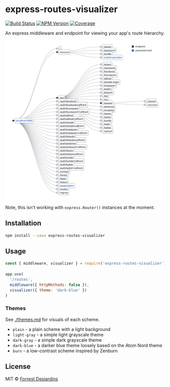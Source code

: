 # express-routes-visualizer

[![Build Status][travis-image]][travis-url]
[![NPM Version][npm-image]][npm-url]
[![Coverage][coveralls-image]][coveralls-url]

An express middleware and endpoint for viewing your app's route hierarchy.

![Hackathon Starter Example][main-image]

Note, this isn't working with `express.Router()` instances at the moment.

## Installation

```sh
npm install --save express-routes-visualizer
```

## Usage

```js
const { middleware, visualizer } = require('express-routes-visualizer')

app.use(
  '/routes',
  middleware({ httpMethods: false }),
  visualizer({ theme: 'dark-blue' })
)
```

### Themes

See [./themes.md](./themes.md) for visuals of each scheme.

- `plain` - a plain scheme with a light background
- `light-gray` - a simple light grayscale theme
- `dark-gray` - a simple dark grayscale theme
- `dark-blue` - a darker blue theme loosely based on the Atom Nord theme
- `burn` - a low-contrast scheme inspired by Zenburn

## License

MIT © [Forrest Desjardins](https://github.com/fdesjardins)

[main-image]: .github/main.png
[travis-url]: https://travis-ci.org/fdesjardins/express-routes-visualizer
[travis-image]: https://img.shields.io/travis/fdesjardins/express-routes-visualizer.svg?style=flat
[npm-url]: https://www.npmjs.com/package/express-routes-visualizer
[npm-image]: https://img.shields.io/npm/v/express-routes-visualizer.svg?style=flat
[coveralls-url]: https://coveralls.io/r/fdesjardins/express-routes-visualizer
[coveralls-image]: https://img.shields.io/coveralls/fdesjardins/express-routes-visualizer.svg?style=flat
